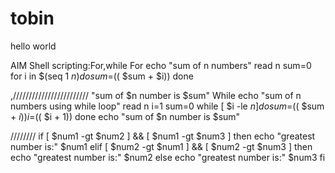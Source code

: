 # tobin
hello world

AIM
Shell scripting:For,while
For
echo "sum of n numbers"
read n
sum=0
for i in $(seq 1 $n)
do
sum=$(( $sum + $i))
done


,////////////////////////
"sum of $n number is $sum" While
echo "sum of n numbers using while loop"
read n
i=1
sum=0
while [ $i -le $n ]
do
sum=$(( $sum + $i))
i=$(( $i + 1))
done
echo "sum of $n number is $sum"


////////
if [ $num1 -gt $num2 ] && [ $num1 -gt $num3 ]
then
echo "greatest number is:" $num1
elif [ $num2 -gt $num1 ] && [ $num2 -gt $num3 ]
then
echo "greatest number is:" $num2
else
echo "greatest number is:" $num3
fi
